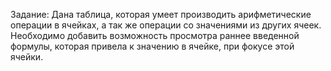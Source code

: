 Задание:
Дана таблица, которая умеет производить арифметические операции в ячейках, а так же операции со значениями из других ячеек. Необходимо добавить возможность просмотра раннее введенной формулы, которая привела к значению в ячейке, при фокусе этой ячейки.
